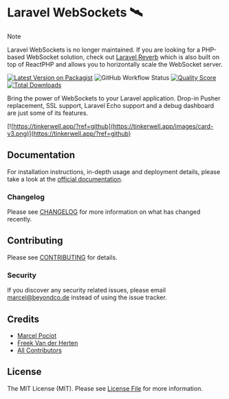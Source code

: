 # Laravel WebSockets 🛰

> [!NOTE]  
> Laravel WebSockets is no longer maintained. If you are looking for a PHP-based WebSocket solution, check out [Laravel Reverb](https://reverb.laravel.com) which is also built on top of ReactPHP and allows you to horizontally scale the WebSocket server.

[![Latest Version on Packagist](https://img.shields.io/packagist/v/beyondcode/laravel-websockets.svg?style=flat-square)](https://packagist.org/packages/beyondcode/laravel-websockets)
![GitHub Workflow Status](https://img.shields.io/github/workflow/status/beyondcode/laravel-websockets/run-tests?label=tests)
[![Quality Score](https://img.shields.io/scrutinizer/g/beyondcode/laravel-websockets.svg?style=flat-square)](https://scrutinizer-ci.com/g/beyondcode/laravel-websockets)
[![Total Downloads](https://img.shields.io/packagist/dt/beyondcode/laravel-websockets.svg?style=flat-square)](https://packagist.org/packages/beyondcode/laravel-websockets)

Bring the power of WebSockets to your Laravel application. Drop-in Pusher replacement, SSL support, Laravel Echo support and a debug dashboard are just some of its features.

[![https://tinkerwell.app/?ref=github](https://tinkerwell.app/images/card-v3.png)](https://tinkerwell.app/?ref=github)

## Documentation

For installation instructions, in-depth usage and deployment details, please take a look at the [official documentation](https://beyondco.de/docs/laravel-websockets/getting-started/introduction/).

### Changelog

Please see [CHANGELOG](CHANGELOG.md) for more information on what has changed recently.

## Contributing

Please see [CONTRIBUTING](CONTRIBUTING.md) for details.

### Security

If you discover any security related issues, please email marcel@beyondco.de instead of using the issue tracker.

## Credits

- [Marcel Pociot](https://github.com/mpociot)
- [Freek Van der Herten](https://github.com/freekmurze)
- [All Contributors](../../contributors)

## License

The MIT License (MIT). Please see [License File](LICENSE.md) for more information.
